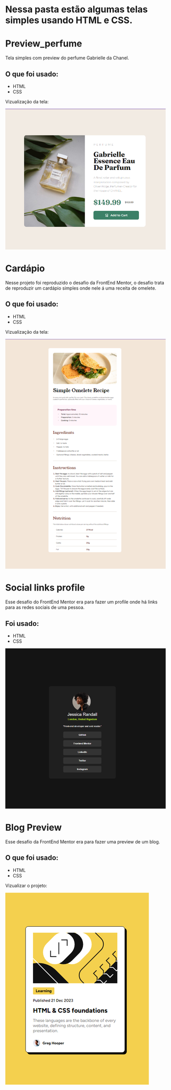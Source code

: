 <h1>Nessa pasta estão algumas telas simples usando HTML e CSS.</h1>

<h1>Preview_perfume</h1>

<p>Tela simples com preview do perfume Gabrielle da Chanel.</p>

<h2>O que foi usado:</h2>
<ul>
<li>HTML</li>
<li>CSS</li>
</ul>

<p>Vizualização da tela:</p>
<img src="Preview_perfume\img\print_tela.png">
<br>

<h1>Cardápio</h1>
<p>Nesse projeto foi reproduzido o desafio da FrontEnd Mentor, o desafio trata de reproduzir um cardápio simples onde nele á uma receita de omelete.</p>

<h2>O que foi usado:</h2>
<ul>
  <li>HTML</li>
  <li>CSS</li>
</ul>

<p>Vizualização da tela:</p>
<img src="Cardapio\img\cardapio.png">

<h1>Social links profile</h1>
<p>Esse desafio do FrontEnd Mentor era para fazer um profile onde há links para as redes sociais de uma pessoa.</p>
<h2>Foi usado:</h2>
<ul>
<li>HTML</li>
<li>CSS</li>
</ul>
<img src="Social_links/img/social_link_profile.png" alt="social_link_profile">

<h1>Blog Preview</h1>
<p>Esse desafio da FrontEnd Mentor era para fazer uma preview de um blog.</p>
<h2>O que foi usado:</h2>
<ul><li>HTML</li><li>CSS</li></ul>
<p>Vizualizar o projeto:</p>
<img src="Blog preview/img/preview_blog.png" alt="preview blog">


